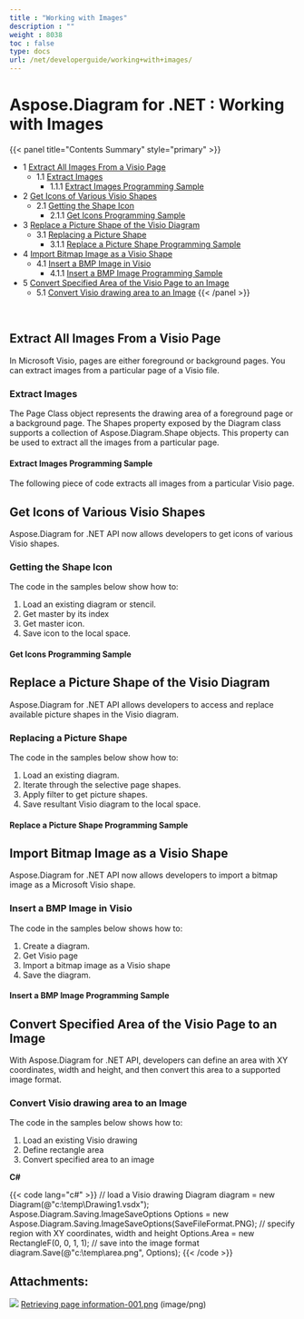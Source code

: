 ```yaml
---
title : "Working with Images" 
description : "" 
weight : 8038 
toc : false
type: docs
url: /net/developerguide/working+with+images/
---
```


# Aspose.Diagram for .NET : Working with Images


{{< panel title="Contents Summary" style="primary" >}}
*   1 [Extract All Images From a Visio Page](#extract-all-images-from-a-visio-page)
    *   1.1 [Extract Images](#extract-images)
        *   1.1.1 [Extract Images Programming Sample](#extract-images-programming-sample)
*   2 [Get Icons of Various Visio Shapes](#get-icons-of-various-visio-shapes)
    *   2.1 [Getting the Shape Icon](#getting-the-shape-icon)
        *   2.1.1 [Get Icons Programming Sample](#get-icons-programming-sample)
*   3 [Replace a Picture Shape of the Visio Diagram](#replace-a-picture-shape-of-the-visio-diagram)
    *   3.1 [Replacing a Picture Shape](#replacing-a-picture-shape)
        *   3.1.1 [Replace a Picture Shape Programming Sample](#replace-a-picture-shape-programming-sample)
*   4 [Import Bitmap Image as a Visio Shape](#import-bitmap-image-as-a-visio-shape)
    *   4.1 [Insert a BMP Image in Visio](#insert-a-bmp-image-in-visio)
        *   4.1.1 [Insert a BMP Image Programming Sample](#insert-a-bmp-image-programming-sample)
*   5 [Convert Specified Area of the Visio Page to an Image](#convert-specified-area-of-the-visio-page-to-an-image)
    *   5.1 [Convert Visio drawing area to an Image](#convert-visio-drawing-area-to-an-image)
{{< /panel >}}
 

 

## Extract All Images From a Visio Page

In Microsoft Visio, pages are either foreground or background pages. You can extract images from a particular page of a Visio file.

### Extract Images

The Page Class object represents the drawing area of a foreground page or a background page. The Shapes property exposed by the Diagram class supports a collection of Aspose.Diagram.Shape objects. This property can be used to extract all the images from a particular page.

#### Extract Images Programming Sample

The following piece of code extracts all images from a particular Visio page.

## Get Icons of Various Visio Shapes

Aspose.Diagram for .NET API now allows developers to get icons of various Visio shapes. 

### Getting the Shape Icon

The code in the samples below show how to:

1.  Load an existing diagram or stencil.
2.  Get master by its index
3.  Get master icon. 
4.  Save icon to the local space.

#### Get Icons Programming Sample

## Replace a Picture Shape of the Visio Diagram

Aspose.Diagram for .NET API allows developers to access and replace available picture shapes in the Visio diagram.

### Replacing a Picture Shape

The code in the samples below show how to:

1.  Load an existing diagram.
2.  Iterate through the selective page shapes.
3.  Apply filter to get picture shapes.
4.  Save resultant Visio diagram to the local space.

#### Replace a Picture Shape Programming Sample

## Import Bitmap Image as a Visio Shape

Aspose.Diagram for .NET API now allows developers to import a bitmap image as a Microsoft Visio shape.

### Insert a BMP Image in Visio

The code in the samples below shows how to:

1.  Create a diagram.
2.  Get Visio page
3.  Import a bitmap image as a Visio shape
4.  Save the diagram.

#### Insert a BMP Image Programming Sample

## Convert Specified Area of the Visio Page to an Image

With Aspose.Diagram for .NET API, developers can define an area with XY coordinates, width and height, and then convert this area to a supported image format.

### Convert Visio drawing area to an Image

The code in the samples below shows how to:

1.  Load an existing Visio drawing
2.  Define rectangle area
3.  Convert specified area to an image

**C#**

{{< code lang="c#" >}}
// load a Visio drawing
Diagram diagram = new Diagram(@"c:\temp\Drawing1.vsdx");
Aspose.Diagram.Saving.ImageSaveOptions Options = new Aspose.Diagram.Saving.ImageSaveOptions(SaveFileFormat.PNG);
// specify region with XY coordinates, width and height
Options.Area = new RectangleF(0, 0, 1, 1);
// save into the image format
diagram.Save(@"c:\temp\area.png", Options);
{{< /code >}}

## Attachments:

![](https://docs2.aspose.com/diagram/net/images/icons/bullet_blue.gif) [Retrieving page information-001.png](https://docs2.aspose.com/diagram/net/attachments/18350198/18546849.png) (image/png)  

